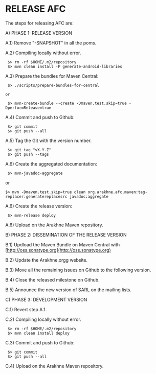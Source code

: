 
RELEASE AFC
===========

The steps for releasing AFC are:

A) PHASE 1: RELEASE VERSION

A.1) Remove "-SNAPSHOT" in all the poms.

A.2) Compiling locally without error.

     $> rm -rf $HOME/.m2/repository
     $> mvn clean install -P generate-android-libraries

A.3) Prepare the bundles for Maven Central:

     $> ./scripts/prepare-bundles-for-central

    or

     $> mvn-create-bundle --create -Dmaven.test.skip=true -DperformRelease=true

A.4) Commit and push to Github:

     $> git commit
     $> git push --all

A.5) Tag the Git with the version number.

     $> git tag "vX.Y.Z"
     $> git push --tags

A.6) Create the aggregated documentation:

     $> mvn-javadoc-aggregate

   or

    $> mvn -Dmaven.test.skip=true clean org.arakhne.afc.maven:tag-replacer:generatereplacesrc javadoc:aggregate

A.6) Create the release version:

     $> mvn-release deploy

A.6) Upload on the Arakhne Maven repository.

B) PHASE 2: DISSEMINATION OF THE RELEASE VERSION

B.1) Updload the Maven Bundle on Maven Central with
     [http://oss.sonatype.org](http://oss.sonatype.org)

B.2) Update the  Arakhne.orgg website.

B.3) Move all the remaining issues on Github to the following version.

B.4) Close the released milestone on Github.

B.5) Announce the new version of SARL on the mailing lists.

C) PHASE 3: DEVELOPMENT VERSION

C.1) Revert step A.1.

C.2) Compiling locally without error.

     $> rm -rf $HOME/.m2/repository
     $> mvn clean install deploy

C.3) Commit and push to Github:

     $> git commit
     $> git push --all

C.4) Upload on the Arakhne Maven repository.


